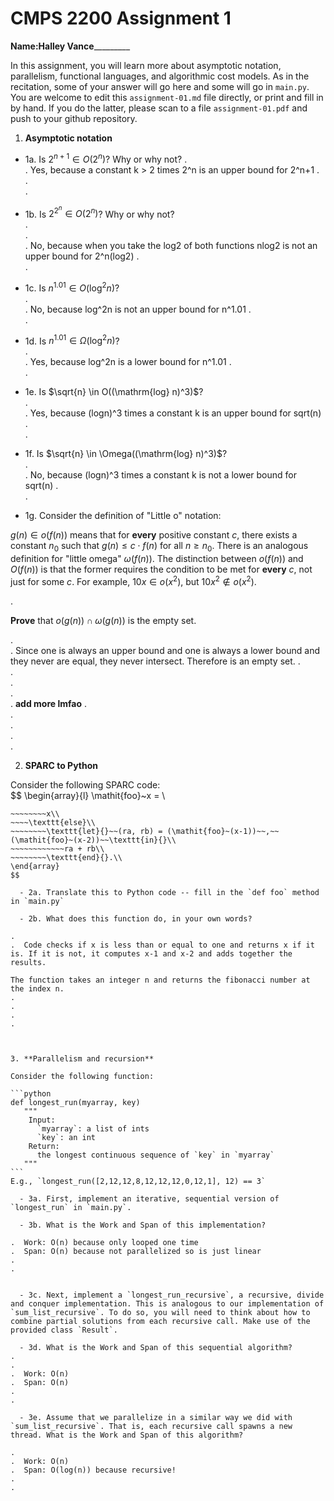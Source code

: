 

# CMPS 2200 Assignment 1

**Name:**________Halley Vance_________________


In this assignment, you will learn more about asymptotic notation, parallelism, functional languages, and algorithmic cost models. As in the recitation, some of your answer will go here and some will go in `main.py`. You are welcome to edit this `assignment-01.md` file directly, or print and fill in by hand. If you do the latter, please scan to a file `assignment-01.pdf` and push to your github repository.



1. **Asymptotic notation**

  - 1a. Is $2^{n+1} \in O(2^n)$? Why or why not?
.  
.  Yes, because a constant k > 2 times 2^n is an upper bound for 2^n+1
.  
.  
.
  - 1b. Is $2^{2^n} \in O(2^n)$? Why or why not?     
.  
.  
.  No, because when you take the log2 of both functions nlog2 is not an upper bound for 2^n(log2)
.  
.  
  - 1c. Is $n^{1.01} \in O(\mathrm{log}^2 n)$?    
.  
.  No, because log^2n is not an upper bound for n^1.01
.  
.  

  - 1d. Is $n^{1.01} \in \Omega(\mathrm{log}^2 n)$?  
.  
.  Yes, because log^2n is a lower bound for n^1.01
.  
.  
  - 1e. Is $\sqrt{n} \in O((\mathrm{log} n)^3)$?  
.  
.  Yes, because (logn)^3 times a constant k is an upper bound for sqrt(n)
.  
.  
  - 1f. Is $\sqrt{n} \in \Omega((\mathrm{log} n)^3)$?  
.  
.  No, because (logn)^3 times a constant k is not a lower bound for sqrt(n)
.  
.  

  - 1g. Consider the definition of "Little o" notation:

$g(n) \in o(f(n))$ means that for **every** positive constant $c$, there exists a constant $n_0$ such that $g(n) \le c \cdot f(n)$ for all $n \ge n_0$. There is an analogous definition for "little omega" $\omega(f(n))$. The distinction between $o(f(n))$ and $O(f(n))$ is that the former requires the condition to be met for **every** $c$, not just for some $c$. For example, $10x \in o(x^2)$, but $10x^2 \notin o(x^2)$.  

.  

**Prove** that $o(g(n)) \cap \omega(g(n))$ is the empty set.  

.  
.  Since one is always an upper bound and one is always a lower bound and they never are equal, they never intersect. Therefore is an empty set.
.  
.  
.  
.  
.  **add more lmfao**
.  
.  
.  
.  
.  



2. **SPARC to Python**

Consider the following SPARC code:  
$$
\begin{array}{l}
\mathit{foo}~x =   \\
~~~~\texttt{if}{}~~x \le 1~~\texttt{then}{}\\
~~~~~~~~x\\   
~~~~\texttt{else}\\
~~~~~~~~\texttt{let}{}~~(ra, rb) = (\mathit{foo}~(x-1))~~,~~(\mathit{foo}~(x-2))~~\texttt{in}{}\\  
~~~~~~~~~~~~ra + rb\\  
~~~~~~~~\texttt{end}{}.\\
\end{array}
$$

  - 2a. Translate this to Python code -- fill in the `def foo` method in `main.py`  

  - 2b. What does this function do, in your own words?  

.  
.  Code checks if x is less than or equal to one and returns x if it is. If it is not, it computes x-1 and x-2 and adds together the results.

The function takes an integer n and returns the fibonacci number at the index n.
.  
.  
.  
.  



3. **Parallelism and recursion**

Consider the following function:  

```python
def longest_run(myarray, key)
   """
    Input:
      `myarray`: a list of ints
      `key`: an int
    Return:
      the longest continuous sequence of `key` in `myarray`
   """
```
E.g., `longest_run([2,12,12,8,12,12,12,0,12,1], 12) == 3`  

  - 3a. First, implement an iterative, sequential version of `longest_run` in `main.py`.  

  - 3b. What is the Work and Span of this implementation?  

.  Work: O(n) because only looped one time
.  Span: O(n) because not parallelized so is just linear
.  
.  


  - 3c. Next, implement a `longest_run_recursive`, a recursive, divide and conquer implementation. This is analogous to our implementation of `sum_list_recursive`. To do so, you will need to think about how to combine partial solutions from each recursive call. Make use of the provided class `Result`.   

  - 3d. What is the Work and Span of this sequential algorithm?  
.  
.  
.  Work: O(n)
.  Span: O(n)
.  
.

  - 3e. Assume that we parallelize in a similar way we did with `sum_list_recursive`. That is, each recursive call spawns a new thread. What is the Work and Span of this algorithm?  

.  
.  Work: O(n)
.  Span: O(log(n)) because recursive!
.  
.  
